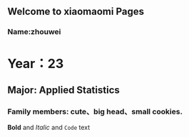## Welcome to xiaomaomi Pages


### Name:zhouwei
# Year：23
## Major: Applied Statistics
### Family members: cute、big head、small cookies.


**Bold** and _Italic_ and `Code` text

